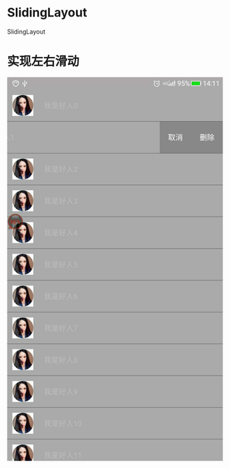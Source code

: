 # SlidingLayout
SlidingLayout
# 实现左右滑动
![ABC](https://github.com/Mr-LiBo/SlidingLayout/blob/master/img/img.jpg)